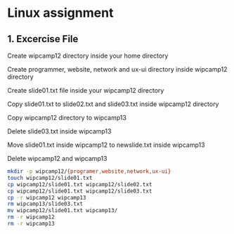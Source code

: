 # Linux assignment

## 1. Excercise File
Create wipcamp12 directory inside your home directory


Create programmer, website, network and ux-ui directory inside wipcamp12 directory


Create slide01.txt file inside your wipcamp12 directory


Copy slide01.txt to slide02.txt and slide03.txt inside wipcamp12 directory


Copy wipcamp12 directory to wipcamp13


Delete slide03.txt inside wipcamp13

Move slide01.txt inside wipcamp12 to newslide.txt inside wipcamp13

Delete wipcamp12 and wipcamp13

```bash
mkdir -p wipcamp12/{programer,website,network,ux-ui}
touch wipcamp12/slide01.txt
cp wipcamp12/slide01.txt wipcamp12/slide02.txt
cp wipcamp12/slide01.txt wipcamp12/slide03.txt
cp -r wipcamp12 wipcamp13
rm wipcamp13/slide03.txt
mv wipcamp12/slide01.txt wipcamp13/
rm -r wipcamp12
rm -r wipcamp13


